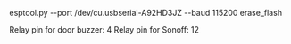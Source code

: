 esptool.py --port /dev/cu.usbserial-A92HD3JZ --baud 115200 erase_flash


Relay pin for door buzzer: 4
Relay pin for Sonoff: 12
